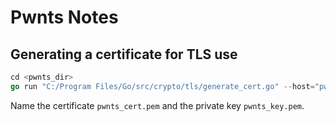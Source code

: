 # Pwnts Notes

## Generating a certificate for TLS use

```go
cd <pwnts_dir>
go run "C:/Program Files/Go/src/crypto/tls/generate_cert.go" --host="pwnts.red,localhost"
```

Name the certificate `pwnts_cert.pem` and the private key `pwnts_key.pem`.